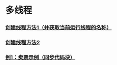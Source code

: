 # 多线程
### [创建线程方法1（并获取当前运行线程的名称）](https://github.com/WhCannon/JavaSE/tree/master/Multithreading/创建线程1.MD)
### [创建线程方法2](https://github.com/WhCannon/JavaSE/tree/master/Multithreading/创建线程2.MD)
### [例1：卖票示例（同步代码块）](https://github.com/WhCannon/JavaSE/tree/master/Multithreading/例1.MD)
